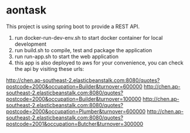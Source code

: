 # aontask

This project is using spring boot to provide a REST API.

1. run docker-run-dev-env.sh to start docker container for local development
2. run build.sh to compile, test and package the application
3. run run-app.sh to start the web application
4. this app is also deployed to aws for your convenience, you can check the api by visiting these urls:

 http://chen.ap-southeast-2.elasticbeanstalk.com:8080/quotes?postcode=2000&occupation=Builder&turnover=600000
 http://chen.ap-southeast-2.elasticbeanstalk.com:8080/quotes?postcode=2000&occupation=Builder&turnover=100000
 http://chen.ap-southeast-2.elasticbeanstalk.com:8080/quotes?postcode=2000&occupation=Plumber&turnover=600000
 http://chen.ap-southeast-2.elasticbeanstalk.com:8080/quotes?postcode=2001&occupation=Butcher&turnover=300000

